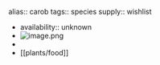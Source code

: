 alias:: carob
tags:: species
supply:: wishlist

- availability:: unknown
- ![image.png](https://peach-geographical-bat-397.mypinata.cloud/ipfs/QmTQTBs32kP8X6x1a4x44cRctfU8mFTC7fjRoSXYQXLGe2)
-
- [[plants/food]]